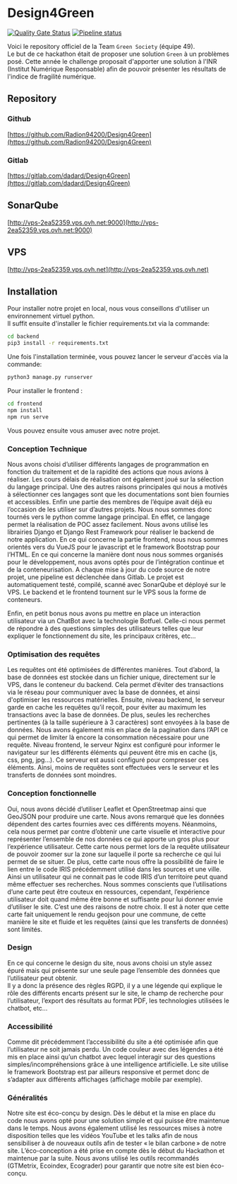 # Design4Green
[![Quality Gate Status](http://vps-2ea52359.vps.ovh.net:9000/api/project_badges/measure?project=d4g&metric=alert_status)](http://vps-2ea52359.vps.ovh.net:9000/dashboard?id=d4g) [![Pipeline status](https://gitlab.com/dadard/Design4Green/badges/master/pipeline.svg)](https://gitlab.com/dadard/Design4Green/-/commits/master)



Voici le repository officiel de la Team `Green Society` (équipe 49).  
Le but de ce hackathon était de proposer une solution `Green` à un problèmes posé. Cette année le challenge proposait d'apporter une solution à l'INR (Institut Numérique Responsable) afin de pouvoir présenter les résultats de l'indice de fragilité numérique.

## Repository
### Github
[https://github.com/Radion94200/Design4Green](https://github.com/Radion94200/Design4Green)
### Gitlab
[https://gitlab.com/dadard/Design4Green](https://gitlab.com/dadard/Design4Green)

## SonarQube
[http://vps-2ea52359.vps.ovh.net:9000](http://vps-2ea52359.vps.ovh.net:9000)

## VPS
[http://vps-2ea52359.vps.ovh.net](http://vps-2ea52359.vps.ovh.net)

## Installation

Pour installer notre projet en local, nous vous conseillons d'utiliser un environnement virtuel python.  
Il suffit ensuite d'installer le fichier requirements.txt via la commande:  

```bash
cd backend
pip3 install -r requirements.txt
```

Une fois l'installation terminée, vous pouvez lancer le serveur d'accès via la commande:  

```bash
python3 manage.py runserver
```

Pour installer le frontend :
```bash
cd frontend
npm install
npm run serve
```

Vous pouvez ensuite vous amuser avec notre projet.  


### Conception Technique

Nous avons choisi d’utiliser différents langages de programmation en fonction du traitement et de la rapidité des actions que nous avions à réaliser. Les cours délais de réalisation ont également joué sur la sélection du langage principal. 
Une des autres raisons principales qui nous a motivés à sélectionner ces langages sont que les documentations sont bien fournies et accessibles. Enfin une partie des membres de l’équipe avait déjà eu l’occasion de les utiliser sur d’autres projets. 
Nous nous sommes donc tournés vers le python comme langage principal. En effet, ce langage permet la réalisation de POC assez facilement. Nous avons utilisé les librairies Django et Django Rest Framework pour réaliser le backend de notre application. En ce qui concerne la partie frontend, nous nous sommes orientés vers du VueJS pour le javascript et le framework Bootstrap pour l’HTML. 
En ce qui concerne la manière dont nous nous sommes organisés pour le développement, nous avons optés pour de l’intégration continue et de la conteneurisation. A chaque mise à jour du code source de notre projet, une pipeline est déclenchée dans Gitlab. Le projet est automatiquement testé, compilé, scanné avec SonarQube et déployé sur le VPS. Le backend et le frontend tournent sur le VPS sous la forme de conteneurs. 

Enfin, en petit bonus nous avons pu mettre en place un interaction utilisateur via un ChatBot avec la technologie Botfuel. Celle-ci nous permet de répondre à des questions simples des utilisateurs telles que leur expliquer le fonctionnement du site, les principaux critères, etc… 

### Optimisation des requêtes

Les requêtes ont été optimisées de différentes manières. 
Tout d’abord, la base de données est stockée dans un fichier unique, directement sur le VPS, dans le conteneur du backend. Cela permet d’éviter des transactions via le réseau pour communiquer avec la base de données, et ainsi d'optimiser les ressources matérielles.
Ensuite, niveau backend, le serveur garde en cache les requêtes qu’il reçoit, pour éviter au maximum les transactions avec la base de données. De plus, seules les recherches pertinentes (à la taille supérieure à 3 caractères) sont envoyées à la base de données. Nous avons également mis en place de la pagination dans l’API ce qui permet de limiter là encore la consommation nécessaire pour une requête. 
Niveau frontend, le serveur Nginx est configuré pour informer le navigateur sur les différents éléments qui peuvent être mis en cache (js, css, png, jpg...). Ce serveur est aussi configuré pour compresser ces éléments. Ainsi, moins de requêtes sont effectuées vers le serveur et les transferts de données sont moindres. 

### Conception fonctionnelle

Oui, nous avons décidé d’utiliser Leaflet et OpenStreetmap ainsi que GeoJSON pour produire une carte. Nous avons remarqué que les données dépendent des cartes fournies avec ces différents moyens. Néanmoins, cela nous permet par contre d’obtenir une carte visuelle et interactive pour représenter l’ensemble de nos données ce qui apporte un gros plus pour l’expérience utilisateur. 
Cette carte nous permet lors de la requête utilisateur de pouvoir zoomer sur la zone sur laquelle il porte sa recherche ce qui lui permet de se situer. De plus, cette carte nous offre la possibilité de faire le lien entre le code IRIS précédemment utilisé dans les sources et une ville. Ainsi un utilisateur qui ne connait pas le code IRIS d’un territoire peut quand même effectuer ses recherches. 
Nous sommes conscients que l’utilisations d’une carte peut être couteux en ressources, cependant, l’expérience utilisateur doit quand même être bonne et suffisante pour lui donner envie d’utiliser le site. C’est une des raisons de notre choix. 
Il est à noter que cette carte fait uniquement le rendu geojson pour une commune, de cette manière le site et fluide et les requêtes (ainsi que les transferts de données) sont limités. 

### Design

En ce qui concerne le design du site, nous avons choisi un style assez épuré mais qui présente sur une seule page l’ensemble des données que l’utilisateur peut obtenir.  
Il y a donc la présence des règles RGPD, il y a une légende qui explique le rôle des différents encarts présent sur le site, le champ de recherche pour l’utilisateur, l’export des résultats au format PDF, les technologies utilisées le chatbot, etc… 

### Accessibilité

Comme dit précédemment l’accessibilité du site a été optimisée afin que l’utilisateur ne soit jamais perdu. Un code couleur avec des légendes a été mis en place ainsi qu’un chatbot avec lequel interagir sur des questions simples/incompréhensions grâce à une intelligence artificielle. 
Le site utilise le framework Bootstrap est par ailleurs responsive et permet donc de s’adapter aux différents affichages (affichage mobile par exemple). 

### Généralités

Notre site est éco-conçu by design. Dès le début et la mise en place du code nous avons opté pour une solution simple et qui puisse être maintenue dans le temps. Nous avons également utilisé les ressources mises à notre disposition telles que les vidéos YouTube et les talks afin de nous sensibiliser à de nouveaux outils afin de tester « le bilan carbone » de notre site. 
L’éco-conception a été prise en compte dès le début du Hackathon et maintenue par la suite. 
Nous avons utilisé les outils recommandés (GTMetrix, Ecoindex, Ecograder) pour garantir que notre site est bien éco-conçu.  
